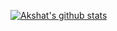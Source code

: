 

<!--
### Hi there 👋
**akshat-khare/akshat-khare** is a ✨ _special_ ✨ repository because its `README.md` (this file) appears on your GitHub profile.

Here are some ideas to get you started:

- 🔭 I’m currently working on ...
- 🌱 I’m currently learning ...
- 👯 I’m looking to collaborate on ...
- 🤔 I’m looking for help with ...
- 💬 Ask me about ...
- 📫 How to reach me: ...
- 😄 Pronouns: ...
- ⚡ Fun fact: ...
-->
[![Akshat's github stats](https://github-readme-stats.vercel.app/api?username=akshat-khare&count_private=true&show_icons=true&include_all_commits=true)](https://github.com/anuraghazra/github-readme-stats)
